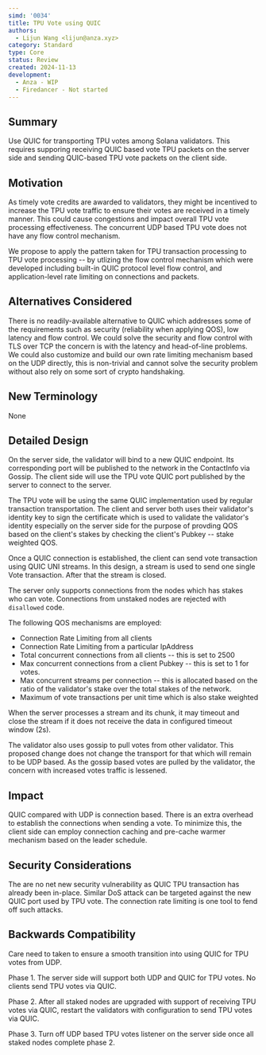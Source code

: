 ```yaml
---
simd: '0034'
title: TPU Vote using QUIC
authors:
  - Lijun Wang <lijun@anza.xyz>
category: Standard
type: Core
status: Review
created: 2024-11-13
development: 
  - Anza - WIP
  - Firedancer - Not started
---
```


## Summary

Use QUIC for transporting TPU votes among Solana validators. This requires
supporing receiving QUIC based vote TPU packets on the server side and sending
QUIC-based TPU vote packets on the client side.


## Motivation

As timely vote credits are awarded to validators, they might be incentived to
increase the TPU vote traffic to ensure their votes are received in a timely
manner. This could cause congestions and impact overall TPU vote processing
effectiveness. The concurrent UDP based TPU vote does not have any flow control
mechanism.

We propose to apply the pattern taken for TPU transaction processing to TPU vote
processing -- by utlizing the flow control mechanism which were developed
including built-in QUIC protocol level flow control, and application-level rate
limiting on connections and packets.

## Alternatives Considered

There is no readily-available alternative to QUIC which addresses some of the
requirements such as security (reliability when applying QOS), low latency and
flow control. We could solve the security and flow control with TLS over TCP
the concern is with the latency and head-of-line problems. We could also
customize and build our own rate limiting mechanism based on the UDP directly,
this is non-trivial and cannot solve the security problem without also rely on
some sort of crypto handshaking. 

## New Terminology

None

## Detailed Design

On the server side, the validator will bind to a new QUIC endpoint. Its
corresponding port will be published to the network in the ContactInfo via
Gossip. The client side will use the TPU vote QUIC port published by the server
to connect to the server.

The TPU vote will be using the same QUIC implementation used by regular
transaction transportation. The client and server both uses their validator's
identity key to sign the certificate which is used to validate the validator's
identity especially on the server side for the purpose of provding QOS based on
the client's stakes by checking the client's Pubkey -- stake weighted QOS.

Once a QUIC connection is established, the client can send vote transaction
using QUIC UNI streams. In this design, a stream is used to send one single Vote
transaction. After that the stream is closed.

The server only supports connections from the nodes which has stakes who can
vote. Connections from unstaked nodes are rejected with `disallowed` code.

The following QOS mechanisms are employed:

* Connection Rate Limiting from all clients
* Connection Rate Limiting from a particular IpAddress
* Total concurrent connections from all clients -- this is set to 2500
* Max concurrent connections from a client Pubkey -- this is set to 1 for votes.
* Max concurrent streams per connection -- this is allocated based on the ratio
of the validator's stake over the total stakes of the network.
* Maximum of vote transactions per unit time which is also stake weighted

When the server processes a stream and its chunk, it may timeout and close the
stream if it does not receive the data in configured timeout window (2s).

The validator also uses gossip to pull votes from other validator. This proposed
change does not change the transport for that which will remain to be UDP based.
As the gossip based votes are pulled by the validator, the concern with
increased votes traffic is lessened.

## Impact

 QUIC compared with UDP is connection based. There is an extra overhead to
 establish the connections when sending a vote. To minimize this, the client
 side can employ connection caching and pre-cache warmer mechanism based on the
 leader schedule.

## Security Considerations

The are no net new security vulnerability as QUIC TPU transaction has already
been in-place. Similar DoS attack can be targeted against the new QUIC port used
by TPU vote. The connection rate limiting is one tool to fend off such attacks.

## Backwards Compatibility

Care need to taken to ensure a smooth transition into using QUIC for TPU votes
from UDP.

Phase 1. The server side will support both UDP and QUIC for TPU votes. No
clients send TPU votes via QUIC. 

Phase 2. After all staked nodes are upgraded with support of receiving TPU votes
via QUIC, restart the validators with configuration to send TPU votes via QUIC. 

Phase 3. Turn off UDP based TPU votes listener on the server side once all
staked nodes complete phase 2.